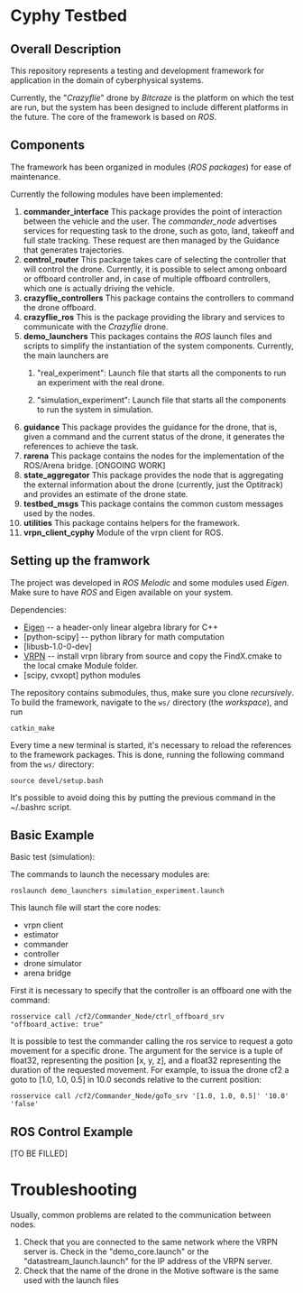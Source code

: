 # Cyphy Testbed

## Overall Description
This repository represents a testing and development framework for application in the domain of cyberphysical systems. 

Currently, the "*Crazyflie*" drone by *Bitcraze* is the platform on which the test are run, but the system has been designed to include different platforms in the future. 
The core of the framework is based on *ROS*.


## Components
The framework has been organized in modules (*ROS packages*) for ease of maintenance.

Currently the following modules have been implemented:

1. **commander_interface**
This package provides the point of interaction between the vehicle and the user. The *commander\_node* advertises services for requesting task to the drone, such as goto, land, takeoff and full state tracking.
These request are then managed by the Guidance that generates trajectories.
2. **control_router**
This package takes care of selecting the controller that will control the drone. Currently, it is possible to select among onboard or offboard controller and, in case of multiple offboard controllers, which one is actually driving the vehicle.
3. **crazyflie_controllers**
This package contains the controllers to command the drone offboard.
3. **crazyflie_ros**
This is the package providing the library and services to communicate with the *Crazyflie* drone.
4. **demo_launchers**
This packages contains the *ROS* launch files and scripts to simplify the instantiation of the system components.
Currently, the main launchers are
    1. "real_experiment": Launch file that starts all the components to run an experiment with the real drone.

    2. "simulation_experiment": Launch file that starts all the components to run the system in simulation. 
5. **guidance**
This package provides the guidance for the drone, that is, given a command and the current status of the drone, it generates the references to achieve the task. 
6. **rarena**
This package contains the nodes for the implementation of the ROS/Arena bridge. [ONGOING WORK]
7. **state_aggregator**
This package provides the node that is aggregating the external information about the drone (currently, just the Optitrack) and provides an estimate of the drone state.
8. **testbed_msgs**
This package contains the common custom messages used by the nodes.
9. **utilities**
This package contains helpers for the framework.
10. **vrpn_client_cyphy**
Module of the vrpn client for ROS.


## Setting up the framwork
The project was developed in *ROS Melodic* and some modules used *Eigen*. Make sure to have *ROS* and Eigen available on your system. 

Dependencies:
- [Eigen](https://eigen.tuxfamily.org) -- a header-only linear algebra library for C++
- [python-scipy] -- python library for math computation
- [libusb-1.0-0-dev]
- [VRPN](https://github.com/vrpn/vrpn.git) -- install vrpn library from source and copy the FindX.cmake to the local cmake Module folder.
- [scipy, cvxopt] python modules


The repository contains submodules, thus, make sure you clone *recursively*.
To build the framework, navigate to the `ws/` directory (the _workspace_), and run
```
catkin_make
```

Every time a new terminal is started, it's necessary to reload the references to the framework packages. This is done, running the following command from the `ws/` directory:
```
source devel/setup.bash
```
It's possible to avoid doing this by putting the previous command in the ~/.bashrc script.

## Basic Example
Basic test (simulation):

The commands to launch the necessary modules are:
```
roslaunch demo_launchers simulation_experiment.launch
```
This launch file will start the core nodes: 
- vrpn client
- estimator
- commander
- controller
- drone simulator
- arena bridge 

First it is necessary to specify that the controller is an offboard one with the command:
```
rosservice call /cf2/Commander_Node/ctrl_offboard_srv "offboard_active: true"
```

It is possible to test the commander calling the ros service to request a goto movement for a specific drone.
The argument for the service is a tuple of float32, representing the position [x, y, z], and a float32 representing the duration of the requested movement. 
For example, to issua the drone cf2 a goto to [1.0, 1.0,  0.5] in 10.0 seconds relative to the current position: 
```
rosservice call /cf2/Commander_Node/goTo_srv '[1.0, 1.0, 0.5]' '10.0' 'false'
```


## ROS Control Example
[TO BE FILLED]

# Troubleshooting
Usually, common problems are related to the communication between nodes.
1) Check that you are connected to the same network where the VRPN server is.
    Check in the "demo_core.launch" or the "datastream_launch.launch" for the IP address of the VRPN server.
2) Check that the name of the drone in the Motive software is the same used with the launch files
